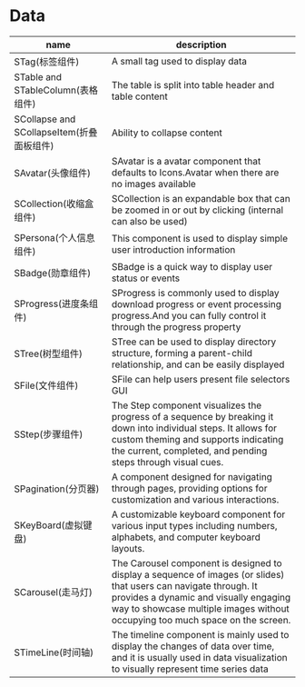 # Data

|name|description|
|--|--|
|STag(标签组件)|A small tag used to display data|
|STable and STableColumn(表格组件)|The table is split into table header and table content|
|SCollapse and SCollapseItem(折叠面板组件)|Ability to collapse content|
|SAvatar(头像组件)|SAvatar is a avatar component that defaults to Icons.Avatar when there are no images available|
|SCollection(收缩盒组件)|SCollection is an expandable box that can be zoomed in or out by clicking (internal can also be used)|
|SPersona(个人信息组件)|This component is used to display simple user introduction information|
|SBadge(勋章组件)|SBadge is a quick way to display user status or events|
|SProgress(进度条组件)|SProgress is commonly used to display download progress or event processing progress.And you can fully control it through the progress property|
|STree(树型组件)|STree can be used to display directory structure, forming a parent-child relationship, and can be easily displayed|
|SFile(文件组件)|SFile can help users present file selectors GUI|
|SStep(步骤组件)|The Step component visualizes the progress of a sequence by breaking it down into individual steps. It allows for custom theming and supports indicating the current, completed, and pending steps through visual cues.|
|SPagination(分页器)|A component designed for navigating through pages, providing options for customization and various interactions.|
|SKeyBoard(虚拟键盘)|A customizable keyboard component for various input types including numbers, alphabets, and computer keyboard layouts.|
|SCarousel(走马灯)|The Carousel component is designed to display a sequence of images (or slides) that users can navigate through. It provides a dynamic and visually engaging way to showcase multiple images without occupying too much space on the screen.|
|STimeLine(时间轴)|The timeline component is mainly used to display the changes of data over time, and it is usually used in data visualization to visually represent time series data|